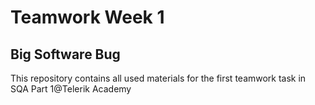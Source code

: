 # Teamwork Week 1
## Big Software Bug
This repository contains all used materials for the first teamwork task in SQA Part 1@Telerik Academy